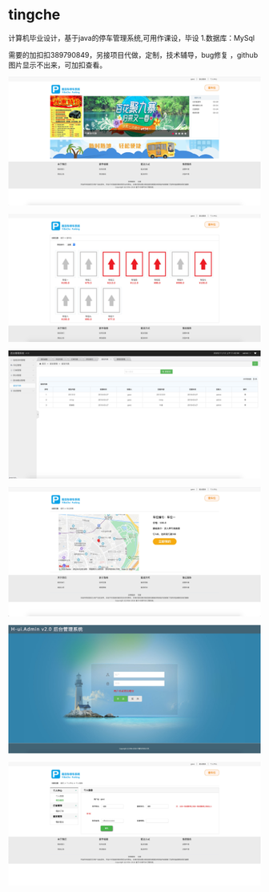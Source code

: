 # tingche
计算机毕业设计，基于java的停车管理系统,可用作课设，毕设
1.数据库：MySql

需要的加扣扣389790849，另接项目代做，定制，技术辅导，bug修复
，github图片显示不出来，可加扣查看。

![image](https://github.com/1311236/tingche/blob/main/645c5233487042c098be334378eaf663.png)

![image](https://github.com/1311236/tingche/blob/main/b94769112f2f480281639e2ceee006c9.png)

![image](https://github.com/1311236/tingche/blob/main/dfcafa129c43430f83a6cae40113bc15.png)

![image](https://github.com/1311236/tingche/blob/main/e117f8e9e45241daa6980aa436fec052.png)

![image](https://github.com/1311236/tingche/blob/main/196404936d4440c5909f917e1f7e0d13.png)

![image](https://github.com/1311236/tingche/blob/main/61e9f8c4c9554ccc9019e7b4f4788a1b.png)

